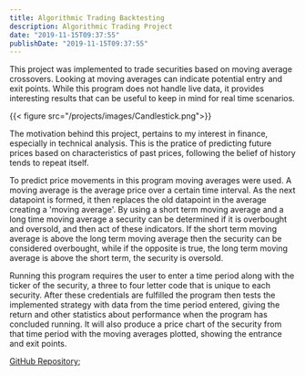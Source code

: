 ```yaml
---
title: Algorithmic Trading Backtesting
description: Algorithmic Trading Project
date: "2019-11-15T09:37:55"
publishDate: "2019-11-15T09:37:55"
---
```


This project was implemented to trade securities based on moving average crossovers. Looking at moving averages can indicate potential entry and exit points. While this program does not handle live data, it provides interesting results that can be useful to keep in mind for real time scenarios. 

{{< figure src="/projects/images/Candlestick.png">}}

<!--more-->

The motivation behind this project, pertains to my interest in finance, especially in technical analysis. This is the pratice of predicting future prices based on characteristics of past prices, following the belief of history tends to repeat itself. 

To predict price movements in this program moving averages were used. A moving average is the average price over a certain time interval. As the next datapoint is formed, it then replaces the old datapoint in the average creating a 'moving average'. By using a short term moving average and a long time moving average a security can be determined if it is overbought and oversold, and then act of these indicators. If the short term moving average is above the long term moving average then the security can be considered overbought, while if the opposite is true, the long term moving average is above the short term, the security is oversold.

Running this program requires the user to enter a time period along with the ticker of the security, a three to four letter code that is unique to each security. After these credentials are fulfilled the program then tests the implemented strategy with data from the time period entered, giving the return and other statistics about performance when the program has concluded running. It will also produce a price chart of the security from that time period with the moving averages plotted, showing the entrance and exit points.

[GitHub Repository](https://github.com/Thompsonn2/CS302lab1 "GitHub Repository");